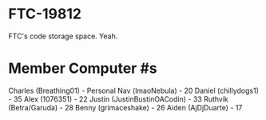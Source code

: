 # FTC-19812
FTC's code storage space. Yeah.
# Member Computer #s
Charles (Breathing01) - Personal
Nav (lmaoNebula) - 20
Daniel (chillydogs1) - 35
Alex (1076351) - 22
Justin (JustinBustinOACodin) - 33
Ruthvik (Betra/Garuda) - 28
Benny (grimaceshake) - 26
Aiden (AjDjDuarte) - 17
